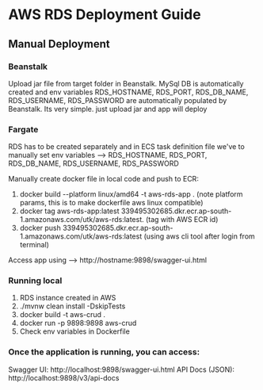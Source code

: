 # AWS RDS Deployment Guide

## Manual Deployment

### Beanstalk
Upload jar file from target folder in Beanstalk. MySql DB is automatically created and env variables RDS_HOSTNAME, RDS_PORT, RDS_DB_NAME, RDS_USERNAME, RDS_PASSWORD are automatically populated by Beanstalk. Its very simple. just upload jar and app will deploy

### Fargate
RDS has to be created separately and in ECS task definition file we've to manually set env variables --> RDS_HOSTNAME, RDS_PORT, RDS_DB_NAME, RDS_USERNAME, RDS_PASSWORD

Manually create docker file in local code and push to ECR:
1. docker build --platform linux/amd64 -t aws-rds-app .  (note platform params, this is to make dockerfile aws linux compatible)
2. docker tag aws-rds-app:latest 339495302685.dkr.ecr.ap-south-1.amazonaws.com/utk/aws-rds:latest. (tag with AWS ECR id)
3. docker push 339495302685.dkr.ecr.ap-south-1.amazonaws.com/utk/aws-rds:latest (using aws cli tool after login from terminal)

Access app using --> http://hostname:9898/swagger-ui.html


### Running local

1. RDS instance created in AWS
2. ./mvnw clean install -DskipTests
3. docker build -t aws-crud .
4. docker run -p 9898:9898 aws-crud
5. Check env variables in Dockerfile


### Once the application is running, you can access:
Swagger UI: http://localhost:9898/swagger-ui.html
API Docs (JSON): http://localhost:9898/v3/api-docs 
